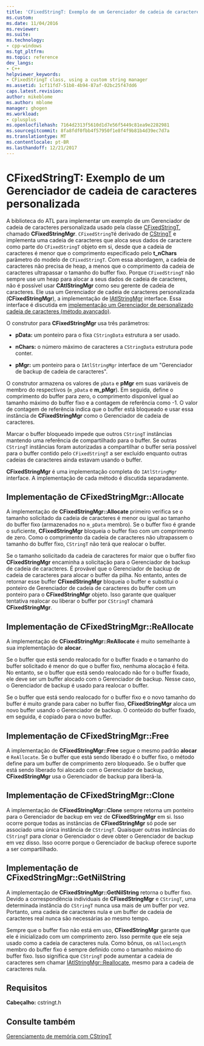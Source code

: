 ```yaml
---
title: 'CFixedStringT: Exemplo de um Gerenciador de cadeia de caracteres personalizada | Microsoft Docs'
ms.custom: 
ms.date: 11/04/2016
ms.reviewer: 
ms.suite: 
ms.technology:
- cpp-windows
ms.tgt_pltfrm: 
ms.topic: reference
dev_langs:
- C++
helpviewer_keywords:
- CFixedStringT class, using a custom string manager
ms.assetid: 1cf11fd7-51b8-4b94-87af-02bc25f47dd6
caps.latest.revision: 
author: mikeblome
ms.author: mblome
manager: ghogen
ms.workload:
- cplusplus
ms.openlocfilehash: 7164d2313f5610d1d7e56f5449c81ea9e2282981
ms.sourcegitcommit: 8fa8fdf0fbb4f57950f1e8f4f9b81b4d39ec7d7a
ms.translationtype: MT
ms.contentlocale: pt-BR
ms.lasthandoff: 12/21/2017
---
```

# <a name="cfixedstringt-example-of-a-custom-string-manager"></a>CFixedStringT: Exemplo de um Gerenciador de cadeia de caracteres personalizada
A biblioteca do ATL para implementar um exemplo de um Gerenciador de cadeia de caracteres personalizada usado pela classe [CFixedStringT](../atl-mfc-shared/reference/cfixedstringt-class.md), chamado **CFixedStringMgr**. `CFixedStringT`é derivado de [CStringT](../atl-mfc-shared/reference/cstringt-class.md) e implementa uma cadeia de caracteres que aloca seus dados de caractere como parte do `CFixedStringT` objeto em si, desde que a cadeia de caracteres é menor que o comprimento especificado pelo **t_nChars** parâmetro do modelo de `CFixedStringT`. Com essa abordagem, a cadeia de caracteres não precisa de heap, a menos que o comprimento da cadeia de caracteres ultrapassar o tamanho do buffer fixo. Porque `CFixedStringT` não sempre use um heap para alocar a seus dados de cadeia de caracteres, não é possível usar **CAtlStringMgr** como seu gerente de cadeia de caracteres. Ele usa um Gerenciador de cadeia de caracteres personalizada (**CFixedStringMgr**), a implementação de [IAtlStringMgr](../atl-mfc-shared/reference/iatlstringmgr-class.md) interface. Essa interface é discutida em [implementação um Gerenciador de personalizado cadeia de caracteres (método avançado)](../atl-mfc-shared/implementation-of-a-custom-string-manager-advanced-method.md).  
  
 O construtor para **CFixedStringMgr** usa três parâmetros:  
  
-   **pData:** um ponteiro para o fixa `CStringData` estrutura a ser usado.  
  
-   **nChars:** o número máximo de caracteres a `CStringData` estrutura pode conter.  
  
-   **pMgr:** um ponteiro para o `IAtlStringMgr` interface de um "Gerenciador de backup de cadeia de caracteres".  
  
 O construtor armazena os valores de `pData` e **pMgr** em suas variáveis de membro do respectivos (`m_pData` e **m_pMgr**). Em seguida, define o comprimento do buffer para zero, o comprimento disponível igual ao tamanho máximo do buffer fixo e a contagem de referência como -1. O valor de contagem de referência indica que o buffer está bloqueado e usar essa instância de **CFixedStringMgr** como o Gerenciador de cadeia de caracteres.  
  
 Marcar o buffer bloqueado impede que outros `CStringT` instâncias mantendo uma referência de compartilhado para o buffer. Se outras `CStringT` instâncias foram autorizadas a compartilhar o buffer seria possível para o buffer contido pelo `CFixedStringT` a ser excluído enquanto outras cadeias de caracteres ainda estavam usando o buffer.  
  
 **CFixedStringMgr** é uma implementação completa do `IAtlStringMgr` interface. A implementação de cada método é discutida separadamente.  
  
## <a name="implementation-of-cfixedstringmgrallocate"></a>Implementação de CFixedStringMgr::Allocate  
 A implementação de **CFixedStringMgr::Allocate** primeiro verifica se o tamanho solicitado da cadeia de caracteres é menor ou igual ao tamanho do buffer fixo (armazenados no `m_pData` membro). Se o buffer fixo é grande o suficiente, **CFixedStringMgr** bloqueia o buffer fixo com um comprimento de zero. Como o comprimento da cadeia de caracteres não ultrapassem o tamanho do buffer fixo, `CStringT` não terá que realocar o buffer.  
  
 Se o tamanho solicitado da cadeia de caracteres for maior que o buffer fixo **CFixedStringMgr** encaminha a solicitação para o Gerenciador de backup de cadeia de caracteres. É provável que o Gerenciador de backup de cadeia de caracteres para alocar o buffer da pilha. No entanto, antes de retornar esse buffer **CFixedStringMgr** bloqueia o buffer e substitui o ponteiro de Gerenciador de cadeia de caracteres do buffer com um ponteiro para o **CFixedStringMgr** objeto. Isso garante que qualquer tentativa realocar ou liberar o buffer por `CStringT` chamará **CFixedStringMgr**.  
  
## <a name="implementation-of-cfixedstringmgrreallocate"></a>Implementação de CFixedStringMgr::ReAllocate  
 A implementação de **CFixedStringMgr::ReAllocate** é muito semelhante à sua implementação de **alocar**.  
  
 Se o buffer que está sendo realocado for o buffer fixado e o tamanho do buffer solicitado é menor do que o buffer fixo, nenhuma alocação é feita. No entanto, se o buffer que está sendo realocado não for o buffer fixado, ele deve ser um buffer alocado com o Gerenciador de backup. Nesse caso, o Gerenciador de backup é usado para realocar o buffer.  
  
 Se o buffer que está sendo realocado for o buffer fixo e o novo tamanho do buffer é muito grande para caber no buffer fixo, **CFixedStringMgr** aloca um novo buffer usando o Gerenciador de backup. O conteúdo do buffer fixado, em seguida, é copiado para o novo buffer.  
  
## <a name="implementation-of-cfixedstringmgrfree"></a>Implementação de CFixedStringMgr::Free  
 A implementação de **CFixedStringMgr::Free** segue o mesmo padrão **alocar** e `ReAllocate`. Se o buffer que está sendo liberado é o buffer fixo, o método define para um buffer de comprimento zero bloqueado. Se o buffer que está sendo liberado foi alocado com o Gerenciador de backup, **CFixedStringMgr** usa o Gerenciador de backup para liberá-la.  
  
## <a name="implementation-of-cfixedstringmgrclone"></a>Implementação de CFixedStringMgr::Clone  
 A implementação de **CFixedStringMgr::Clone** sempre retorna um ponteiro para o Gerenciador de backup em vez de **CFixedStringMgr** em si. Isso ocorre porque todas as instâncias de **CFixedStringMgr** só pode ser associado uma única instância de `CStringT`. Quaisquer outras instâncias do `CStringT` para clonar o Gerenciador o deve obter o Gerenciador de backup em vez disso. Isso ocorre porque o Gerenciador de backup oferece suporte a ser compartilhado.  
  
## <a name="implementation-of-cfixedstringmgrgetnilstring"></a>Implementação de CFixedStringMgr::GetNilString  
 A implementação de **CFixedStringMgr::GetNilString** retorna o buffer fixo. Devido a correspondência individuais de **CFixedStringMgr** e `CStringT`, uma determinada instância do `CStringT` nunca usa mais de um buffer por vez. Portanto, uma cadeia de caracteres nula e um buffer de cadeia de caracteres real nunca são necessárias ao mesmo tempo.  
  
 Sempre que o buffer fixo não está em uso, **CFixedStringMgr** garante que ele é inicializado com um comprimento zero. Isso permite que ele seja usado como a cadeia de caracteres nula. Como bônus, os `nAllocLength` membro do buffer fixo é sempre definido como o tamanho máximo do buffer fixo. Isso significa que `CStringT` pode aumentar a cadeia de caracteres sem chamar [IAtlStringMgr::Reallocate](../atl-mfc-shared/reference/iatlstringmgr-class.md#reallocate), mesmo para a cadeia de caracteres nula.  
  
## <a name="requirements"></a>Requisitos  
 **Cabeçalho:** cstringt.h  
  
## <a name="see-also"></a>Consulte também  
 [Gerenciamento de memória com CStringT](../atl-mfc-shared/memory-management-with-cstringt.md)

